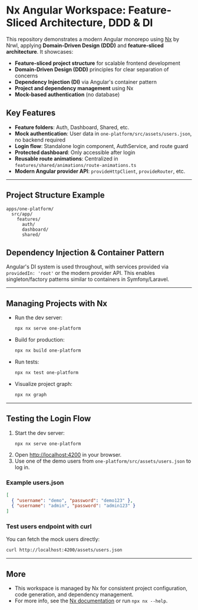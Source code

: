 # Nx Angular Workspace: Feature-Sliced Architecture, DDD & DI

This repository demonstrates a modern Angular monorepo using [Nx](https://nx.dev) by Nrwl, applying **Domain-Driven Design (DDD)** and **feature-sliced architecture**. It showcases:

- **Feature-sliced project structure** for scalable frontend development
- **Domain-Driven Design (DDD)** principles for clear separation of concerns
- **Dependency Injection (DI)** via Angular's container pattern
- **Project and dependency management** using Nx
- **Mock-based authentication** (no database)

## Key Features

- **Feature folders**: Auth, Dashboard, Shared, etc.
- **Mock authentication**: User data in `one-platform/src/assets/users.json`, no backend required
- **Login flow**: Standalone login component, AuthService, and route guard
- **Protected dashboard**: Only accessible after login
- **Reusable route animations**: Centralized in `features/shared/animations/route-animations.ts`
- **Modern Angular provider API**: `provideHttpClient`, `provideRouter`, etc.

---

## Project Structure Example

```
apps/one-platform/
  src/app/
    features/
      auth/
      dashboard/
      shared/
```

## Dependency Injection & Container Pattern

Angular's DI system is used throughout, with services provided via `providedIn: 'root'` or the modern provider API. This enables singleton/factory patterns similar to containers in Symfony/Laravel.

---

## Managing Projects with Nx

- Run the dev server:
  ```sh
  npx nx serve one-platform
  ```
- Build for production:
  ```sh
  npx nx build one-platform
  ```
- Run tests:
  ```sh
  npx nx test one-platform
  ```
- Visualize project graph:
  ```sh
  npx nx graph
  ```

---

## Testing the Login Flow

1. Start the dev server:
   ```sh
   npx nx serve one-platform
   ```
2. Open [http://localhost:4200](http://localhost:4200) in your browser.
3. Use one of the demo users from `one-platform/src/assets/users.json` to log in.

### Example users.json
```json
[
  { "username": "demo", "password": "demo123" },
  { "username": "admin", "password": "admin123" }
]
```

### Test users endpoint with curl

You can fetch the mock users directly:
```sh
curl http://localhost:4200/assets/users.json
```

---

## More

- This workspace is managed by Nx for consistent project configuration, code generation, and dependency management.
- For more info, see the [Nx documentation](https://nx.dev) or run `npx nx --help`.

